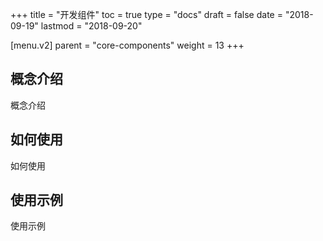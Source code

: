 +++
title = "开发组件"
toc = true
type = "docs"
draft = false
date = "2018-09-19"
lastmod = "2018-09-20"

[menu.v2]
  parent = "core-components"
  weight = 13
+++

## 概念介绍

概念介绍

## 如何使用

如何使用

## 使用示例

使用示例
